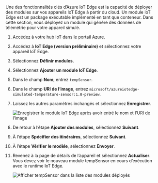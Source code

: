 Une des fonctionnalités clés d’Azure IoT Edge est la capacité de déployer des modules sur vos appareils IoT Edge à partir du cloud. Un module IoT Edge est un package exécutable implémenté en tant que conteneur. Dans cette section, vous déployez un module qui génère des données de télémétrie pour votre appareil simulé. 

1. Accédez à votre hub IoT dans le portail Azure.
1. Accédez à **IoT Edge (version préliminaire)** et sélectionnez votre appareil IoT Edge.
1. Sélectionnez **Définir modules**.
1. Sélectionnez **Ajouter un module IoT Edge**.
1. Dans le champ **Nom**, entrez `tempSensor`. 
1. Dans le champ **URI de l’image**, entrez `microsoft/azureiotedge-simulated-temperature-sensor:1.0-preview`. 
1. Laissez les autres paramètres inchangés et sélectionnez **Enregistrer**.

   ![Enregistrer le module IoT Edge après avoir entré le nom et l’URI de l’image](./media/iot-edge-deploy-module/name-image.png)

1. De retour à l’étape **Ajouter des modules**, sélectionnez **Suivant**.
1. À l’étape **Spécifier des itinéraires**, sélectionnez **Suivant**.
1. À l’étape **Vérifier le modèle**, sélectionnez **Envoyer**.
1. Revenez à la page de détails de l’appareil et sélectionnez **Actualiser**. Vous devez voir le nouveau module tempSensor en cours d’exécution avec le runtime IoT Edge. 

   ![Afficher tempSensor dans la liste des modules déployés][1]

<!-- Images -->
[1]: ../articles/iot-edge/media/tutorial-simulate-device-windows/view-module.png